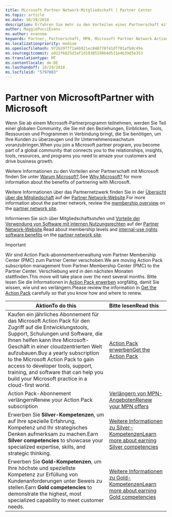 ```yaml
---
title: Microsoft Partner Network-Mitgliedschaft | Partner Center
ms.topic: article
ms.date: 10/29/2018
description: Erfahren Sie mehr zu den Vorteilen einer Partnerschaft mit Microsoft.
author: MaggiePucciEvans
ms.author: evansma
keywords: Partner, Partnerschaft, MPN, Microsoft Partner Network Action Pack, MAPS, Aktion Pack-Abonnement, Vorteile, MPN-Vorteile, Mitgliedschaft, Silver, Gold, Kompetenzen
ms.localizationpriority: medium
ms.openlocfilehash: 9726297ff1a6b921ec848778f41df701afb8c49a
ms.sourcegitcommit: ed22f6825d3af1d19385198b4d511e4b39d5e353
ms.translationtype: MT
ms.contentlocale: de-DE
ms.lasthandoff: 10/29/2018
ms.locfileid: "5797083"
---
```

# <a name="partner-with-microsoft"></a><span data-ttu-id="0e4ef-104">Partner von Microsoft</span><span class="sxs-lookup"><span data-stu-id="0e4ef-104">Partner with Microsoft</span></span>

<span data-ttu-id="0e4ef-105">Wenn Sie ab einem Microsoft-Partnerprogramm teilnehmen, werden Sie Teil einer globalen Community, die Sie mit den Beziehungen, Einblicken, Tools, Ressourcen und Programmen in Verbindung bringt, die Sie benötigen, um Ihre Kunden zu überzeugen und Ihr Unternehmenswachstum voranzubringen.</span><span class="sxs-lookup"><span data-stu-id="0e4ef-105">When you join a Microsoft partner program, you become part of a global community that connects you to the relationships, insights, tools, resources, and programs you need to amaze your customers and drive business growth.</span></span> 

<span data-ttu-id="0e4ef-106">Weitere Informationen zu den Vorteilen einer Partnerschaft mit Microsoft finden Sie unter [Warum Microsoft?](https://partner.microsoft.com/business-opportunities/why-microsoft).</span><span class="sxs-lookup"><span data-stu-id="0e4ef-106">See [Why Microsoft?](https://partner.microsoft.com/business-opportunities/why-microsoft) for more information about the benefits of partnering with Microsoft.</span></span> 

<span data-ttu-id="0e4ef-107">Weitere Informationen über das Partnernetzwerk finden Sie in der [Übersicht über die Mitgliedschaft](https://partner.microsoft.com/membership) auf der [Partner Network-Website](https://partner.microsoft.com).</span><span class="sxs-lookup"><span data-stu-id="0e4ef-107">For more information about the partner network, review the [membership overview](https://partner.microsoft.com/membership) on the [partner network site](https://partner.microsoft.com).</span></span> 

<span data-ttu-id="0e4ef-108">Informieren Sie sich über Mitgliedschaftsstufen und [Vorteile der Verwendung von Software mit internen Nutzungsrechten](https://partner.microsoft.com/membership/internal-use-software) auf der [Partner Network-Website](https://partner.microsoft.com).</span><span class="sxs-lookup"><span data-stu-id="0e4ef-108">Read about membership levels and [internal-use rights software benefits](https://partner.microsoft.com/membership/internal-use-software) on the [partner network site](https://partner.microsoft.com).</span></span> 

>[!IMPORTANT]
><span data-ttu-id="0e4ef-109">Wir sind Action Pack-abonnementverwaltung vom Partner Membership Center (PMC) zum Partner Center verschoben.</span><span class="sxs-lookup"><span data-stu-id="0e4ef-109">We are moving Action Pack subscription management from Partner Membership Center (PMC) to the Partner Center.</span></span> <span data-ttu-id="0e4ef-110">Verschiebung wird in den nächsten Monaten stattfinden.</span><span class="sxs-lookup"><span data-stu-id="0e4ef-110">This move will take place over the next several months.</span></span> <span data-ttu-id="0e4ef-111">Bitte lesen Sie die Informationen in [Action Pack erwerben](mpn-get-action-pack.md) sorgfältig, damit Sie wissen, wie und wo verlängern.</span><span class="sxs-lookup"><span data-stu-id="0e4ef-111">Please review the information in [Get the Action Pack](mpn-get-action-pack.md) carefully so that you know how and where to renew.</span></span>  

|**<span data-ttu-id="0e4ef-112">Aktion</span><span class="sxs-lookup"><span data-stu-id="0e4ef-112">To do this</span></span>**   |**<span data-ttu-id="0e4ef-113">Bitte lesen</span><span class="sxs-lookup"><span data-stu-id="0e4ef-113">Read this</span></span>**   |
|-----------------|:---------------------------|
|<span data-ttu-id="0e4ef-114">Kaufen ein jährliches Abonnement für das Microsoft Action Pack für den Zugriff auf die Entwicklungstools, Support, Schulungen und Software, die Ihnen helfen kann Ihre Microsoft-Geschäft in einer cloudzentrierten Welt aufzubauen.</span><span class="sxs-lookup"><span data-stu-id="0e4ef-114">Buy a yearly subscription to the Microsoft Action Pack to gain access to developer tools, support, training, and software that can help you build your Microsoft practice in a cloud-first world.</span></span> | [<span data-ttu-id="0e4ef-115">Action Pack erwerben</span><span class="sxs-lookup"><span data-stu-id="0e4ef-115">Get the Action Pack</span></span>](mpn-get-action-pack.md)|
|<span data-ttu-id="0e4ef-116">Action Pack-Abonnement verlängern</span><span class="sxs-lookup"><span data-stu-id="0e4ef-116">Renew your Action Pack subscription</span></span>   |[<span data-ttu-id="0e4ef-117">Verlängern von MPN-Angeboten</span><span class="sxs-lookup"><span data-stu-id="0e4ef-117">Renew your MPN offers</span></span>](renew-mpn-offers.md)|
|<span data-ttu-id="0e4ef-118">Erwerben Sie **Silver-Kompetenzen**, um auf Ihre spezielle Erfahrung, Kompetenz und Ihr strategisches Denken aufmerksam zu machen.</span><span class="sxs-lookup"><span data-stu-id="0e4ef-118">Earn **Silver competencies** to showcase your specialized expertise, skills, and strategic thinking.</span></span>|[<span data-ttu-id="0e4ef-119">Weitere Informationen zu Silver-Kompetenzen</span><span class="sxs-lookup"><span data-stu-id="0e4ef-119">Learn more about earning Silver competencies</span></span>](https://partner.microsoft.com/membership/competencies)|
|<span data-ttu-id="0e4ef-120">Erwerben Sie **Gold-Kompetenzen**, um Ihre höchste und speziellste Kompetenz zur Erfüllung von Kundenanforderungen unter Beweis zu stellen.</span><span class="sxs-lookup"><span data-stu-id="0e4ef-120">Earn **Gold competencies** to demonstrate the highest, most specialized capability to meet customer needs.</span></span> |[<span data-ttu-id="0e4ef-121">Weitere Informationen zu Gold-Kompetenzen</span><span class="sxs-lookup"><span data-stu-id="0e4ef-121">Learn more about earning Gold competencies</span></span>](https://partner.microsoft.com/membership/competencies)|




